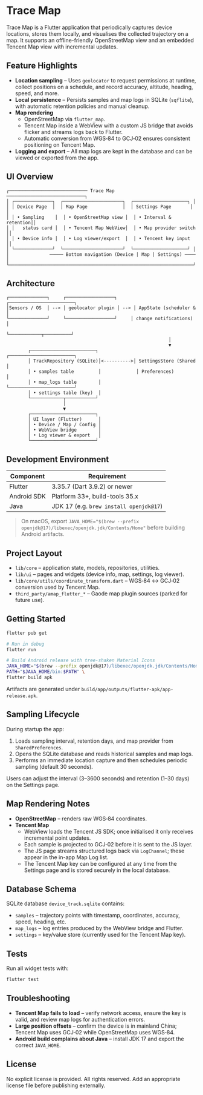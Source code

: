 # Trace Map

Trace Map is a Flutter application that periodically captures device locations, stores them locally, and visualises the collected trajectory on a map. It supports an offline-friendly OpenStreetMap view and an embedded Tencent Map view with incremental updates.

## Feature Highlights

- **Location sampling** – Uses `geolocator` to request permissions at runtime, collect positions on a schedule, and record accuracy, altitude, heading, speed, and more.
- **Local persistence** – Persists samples and map logs in SQLite (`sqflite`), with automatic retention policies and manual cleanup.
- **Map rendering**
  - OpenStreetMap via `flutter_map`.
  - Tencent Map inside a WebView with a custom JS bridge that avoids flicker and streams logs back to Flutter.
  - Automatic conversion from WGS‑84 to GCJ‑02 ensures consistent positioning on Tencent Map.
- **Logging and export** – All map logs are kept in the database and can be viewed or exported from the app.

## UI Overview

```text
┌───────────────────────────── Trace Map ─────────────────────────────┐
│ ┌──────────────┐  ┌──────────────────────┐  ┌────────────────────┐ │
│ │ Device Page  │  │ Map Page             │  │ Settings Page       │ │
│ │ • Sampling    │  │ • OpenStreetMap view │  │ • Interval & retention││
│ │   status card │  │ • Tencent Map WebView│  │ • Map provider switch ││
│ │ • Device info │  │ • Log viewer/export  │  │ • Tencent key input   ││
│ └──────────────┘  └──────────────────────┘  └────────────────────┘ │
│               ───── Bottom navigation (Device | Map | Settings) ──── │
└────────────────────────────────────────────────────────────────────┘
```

## Architecture

```text
┌──────────────┐     ┌──────────────────┐     ┌────────────────────────┐
│Sensors / OS  │ --> │ geolocator plugin │ --> │ AppState (scheduler &  │
└──────────────┘     └──────────────────┘     │ change notifications)  │
                                               └────────────┬──────────┘
                                                            │
                                                            ▼
        ┌────────────────────────┐             ┌────────────────────────┐
        │ TrackRepository (SQLite)│<---------->│ SettingsStore (Shared   │
        │ • samples table         │             │ Preferences)            │
        │ • map_logs table        │             └────────────────────────┘
        │ • settings table (key)  │
        └────────────┬───────────┘
                     │
                     ▼
        ┌────────────────────────┐
        │ UI layer (Flutter)      │
        │ • Device / Map / Config │
        │ • WebView bridge        │
        │ • Log viewer & export   │
        └────────────────────────┘
```

## Development Environment

| Component   | Requirement                                          |
| ----------- | ---------------------------------------------------- |
| Flutter     | 3.35.7 (Dart 3.9.2) or newer                         |
| Android SDK | Platform 33+, build-tools 35.x                       |
| Java        | JDK 17 (e.g. `brew install openjdk@17`)              |

> On macOS, export `JAVA_HOME="$(brew --prefix openjdk@17)/libexec/openjdk.jdk/Contents/Home"` before building Android artifacts.

## Project Layout

- `lib/core` – application state, models, repositories, utilities.
- `lib/ui` – pages and widgets (device info, map, settings, log viewer).
- `lib/core/utils/coordinate_transform.dart` – WGS‑84 ↔ GCJ‑02 conversion used by Tencent Map.
- `third_party/amap_flutter_*` – Gaode map plugin sources (parked for future use).

## Getting Started

```bash
flutter pub get

# Run in debug
flutter run

# Build Android release with tree-shaken Material Icons
JAVA_HOME="$(brew --prefix openjdk@17)/libexec/openjdk.jdk/Contents/Home" \
PATH="$JAVA_HOME/bin:$PATH" \
flutter build apk
```

Artifacts are generated under `build/app/outputs/flutter-apk/app-release.apk`.

## Sampling Lifecycle

During startup the app:

1. Loads sampling interval, retention days, and map provider from `SharedPreferences`.
2. Opens the SQLite database and reads historical samples and map logs.
3. Performs an immediate location capture and then schedules periodic sampling (default 30 seconds).

Users can adjust the interval (3–3600 seconds) and retention (1–30 days) on the Settings page.

## Map Rendering Notes

- **OpenStreetMap** – renders raw WGS‑84 coordinates.
- **Tencent Map**
  - WebView loads the Tencent JS SDK; once initialised it only receives incremental point updates.
  - Each sample is projected to GCJ‑02 before it is sent to the JS layer.
  - The JS page streams structured logs back via `LogChannel`; these appear in the in-app Map Log list.
  - The Tencent Map key can be configured at any time from the Settings page and is stored securely in the local database.

## Database Schema

SQLite database `device_track.sqlite` contains:

- `samples` – trajectory points with timestamp, coordinates, accuracy, speed, heading, etc.
- `map_logs` – log entries produced by the WebView bridge and Flutter.
- `settings` – key/value store (currently used for the Tencent Map key).

## Tests

Run all widget tests with:

```bash
flutter test
```

## Troubleshooting

- **Tencent Map fails to load** – verify network access, ensure the key is valid, and review map logs for authentication errors.
- **Large position offsets** – confirm the device is in mainland China; Tencent Map uses GCJ‑02 while OpenStreetMap uses WGS‑84.
- **Android build complains about Java** – install JDK 17 and export the correct `JAVA_HOME`.

## License

No explicit license is provided. All rights reserved. Add an appropriate license file before publishing externally.
